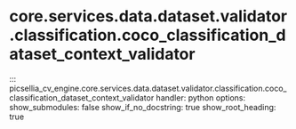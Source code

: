 # core.services.data.dataset.validator.classification.coco_classification_dataset_context_validator

::: picsellia_cv_engine.core.services.data.dataset.validator.classification.coco_classification_dataset_context_validator
    handler: python
    options:
        show_submodules: false
        show_if_no_docstring: true
        show_root_heading: true
